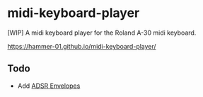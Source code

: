 # midi-keyboard-player

[WIP] A midi keyboard player for the Roland A-30 midi keyboard. 

https://hammer-01.github.io/midi-keyboard-player/

## Todo
* Add [ADSR Envelopes](https://p5js.org/reference/#/p5.Envelope)
